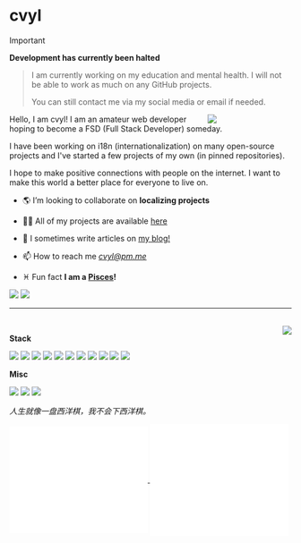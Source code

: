 <h1> cvyl </h1>

> [!IMPORTANT]
> **Development has currently been halted**
> 
> > I am currently working on my education and mental health. I will not be able to work as much on any GitHub projects.
> >
> > You can still contact me via my social media or email if needed.

<img align="right" width="150" src="https://github.com/cvyl/ly-nld/assets/38471793/05818e2e-56ca-440d-98cd-411c1e212c31"/>

Hello, I am cvyl! I am an amateur web developer hoping to become a FSD (Full Stack Developer) someday.

I have been working on i18n (internationalization) on many open-source projects and I've started a few projects of my own (in pinned repositories).

I hope to make positive connections with people on the internet. I want to make this world a better place for everyone to live on.
- 🌎 I’m looking to collaborate on **localizing projects**  
  
- 👩‍💻 All of my projects are available [here](https://github.com/cvyl?tab=repositories)  
  
- 📝 I sometimes write articles on [my blog!](https://cvyl.me)  
  
- 📫 How to reach me *cvyl@pm.me*  
  
- ♓ Fun fact **I am a [Pisces](https://en.wikipedia.org/wiki/Pisces_(astrology))!**

<p>
  <img src="https://visitor-badge.laobi.icu/badge?page_id=cvyl.readme">
  <a href="https://wakatime.com/@018bbf84-3c52-49cf-9d57-73dd6277abd4"><img src="https://wakatime.com/badge/user/018bbf84-3c52-49cf-9d57-73dd6277abd4.svg" /></a>
</p>

---

<br/>

<picture>
  <source
    srcset="https://github-readme-stats.vercel.app/api?username=cvyl&show_icons=true&theme=dark"
    media="(prefers-color-scheme: dark)"
  />
  <source
    srcset="https://github-readme-stats.vercel.app/api?username=cvyl&show_icons=true"
    media="(prefers-color-scheme: light), (prefers-color-scheme: no-preference)"
  />
  <img src="https://github-readme-stats.vercel.app/api?username=cvyl&show_icons=true" align=right />
</picture>

  **Stack**

  ![](https://img.shields.io/badge/Git-%23F05033.svg?style=flat-square&logo=git&logoColor=white)
  ![](https://img.shields.io/badge/-Github_Actions-2088FF?style=flat-square&logo=github-actions&logoColor=white)
  ![](https://img.shields.io/badge/-Ubuntu-DB652A?style=flat-square&logo=ubuntu&logoColor=white)
  ![](https://img.shields.io/badge/-WSL2-4b36c2?style=flat-square&logo=linux&logoColor=white)
  ![](https://img.shields.io/badge/-Windows-46a2f1?style=flat-square&logo=windows&logoColor=white)
  ![](https://img.shields.io/badge/-Visual%20Studio%20Code-blue?style=flat-square&logo=visual-studio-code&logoColor=ffffff)
  ![](https://img.shields.io/badge/-WebStorm-000000?style=flat-square&logo=webstorm&logoColor=white)
  ![](https://img.shields.io/badge/-NPM-CB3837?style=flat-square&logo=npm&logoColor=white)
  ![](https://img.shields.io/badge/-HTML5-E34F26?style=flat-square&logo=html5&logoColor=white)
  ![](https://img.shields.io/badge/-TypeScript-007ACC?style=flat-square&logo=typescript&logoColor=white)
  ![](https://img.shields.io/badge/eslint-3A33D1?style=flat-square&logo=eslint&logoColor=white)
  
  **Misc**

  [![](https://img.shields.io/badge/-GitHub-000000?style=for-the-badge&logo=github&logoColor=white&link=https%3A%2F%2Fgithub.com%2Fly-nld)](https://github.com/cvyl)
  [![](https://img.shields.io/badge/Maid.JS-white.svg?&style=for-the-badge&color=black)](https://maid.js.org/)
  [![](https://img.shields.io/badge/Crowdin-2E3340?logo=crowdin&logoColor=fff&style=for-the-badge)](https://crowdin.com/profile/kohada/)

  *人生就像一盘西洋棋，我不会下西洋棋。*

<a href="https://github.com/cvyl">
  <img align="center" width="49%" src="./metrics-main.svg" />
</a>
<a href="https://github.com/cvyl">
  <img align="center" width="49%" src="./metrics-lang-wakatime.svg" />
</a>

<!--

![](https://github-readme-stats.vercel.app/api/wakatime?username=mikka&theme=dark&hide_border=true&layout=compact&custom_title=This%20week%20I%20spent%20my%20time%20on&cache_seconds=1800)

-->
